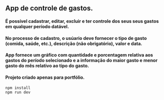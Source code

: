 ## App de controle de gastos.

#### É possível cadastrar, editar, excluir e ter controle dos seus seus gastos em qualquer período datável. 

#### No processo de cadastro, o usúario deve fornecer o tipo de gasto (comida, saúde, etc.), descrição (não obrigatório), valor e data.

#### App fornece um gráfico com quantidade e porcentagem relativa aos gastos do período selecionado e a informação do maior gasto e menor gasto do mês relativo ao tipo do gasto.

#### Projeto criado apenas para portfólio.

```
npm install
npm run dev
```
